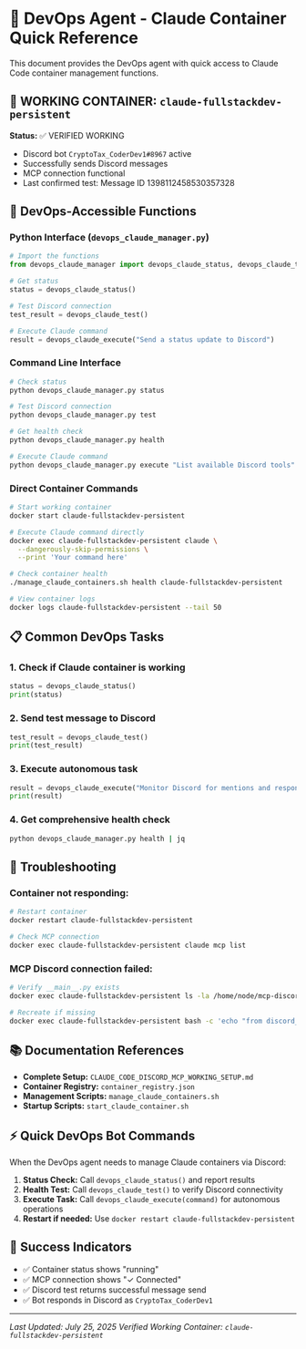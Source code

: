 # 🤖 DevOps Agent - Claude Container Quick Reference

This document provides the DevOps agent with quick access to Claude Code container management functions.

## 🎯 **WORKING CONTAINER: `claude-fullstackdev-persistent`**

**Status:** ✅ VERIFIED WORKING
- Discord bot `CryptoTax_CoderDev1#8967` active  
- Successfully sends Discord messages
- MCP connection functional
- Last confirmed test: Message ID 1398112458530357328

## 🚀 **DevOps-Accessible Functions**

### Python Interface (`devops_claude_manager.py`)

```python
# Import the functions
from devops_claude_manager import devops_claude_status, devops_claude_test, devops_claude_execute

# Get status
status = devops_claude_status()

# Test Discord connection  
test_result = devops_claude_test()

# Execute Claude command
result = devops_claude_execute("Send a status update to Discord")
```

### Command Line Interface

```bash
# Check status
python devops_claude_manager.py status

# Test Discord connection
python devops_claude_manager.py test

# Get health check
python devops_claude_manager.py health

# Execute Claude command
python devops_claude_manager.py execute "List available Discord tools"
```

### Direct Container Commands

```bash
# Start working container
docker start claude-fullstackdev-persistent

# Execute Claude command directly
docker exec claude-fullstackdev-persistent claude \
  --dangerously-skip-permissions \
  --print 'Your command here'

# Check container health
./manage_claude_containers.sh health claude-fullstackdev-persistent

# View container logs
docker logs claude-fullstackdev-persistent --tail 50
```

## 📋 **Common DevOps Tasks**

### 1. Check if Claude container is working
```python
status = devops_claude_status()
print(status)
```

### 2. Send test message to Discord
```python
test_result = devops_claude_test()
print(test_result)
```

### 3. Execute autonomous task
```python
result = devops_claude_execute("Monitor Discord for mentions and respond appropriately for the next 5 minutes")
print(result)
```

### 4. Get comprehensive health check
```bash
python devops_claude_manager.py health | jq
```

## 🔧 **Troubleshooting**

### Container not responding:
```bash
# Restart container
docker restart claude-fullstackdev-persistent

# Check MCP connection
docker exec claude-fullstackdev-persistent claude mcp list
```

### MCP Discord connection failed:
```bash
# Verify __main__.py exists
docker exec claude-fullstackdev-persistent ls -la /home/node/mcp-discord/src/discord_mcp/__main__.py

# Recreate if missing
docker exec claude-fullstackdev-persistent bash -c 'echo "from discord_mcp import main; main()" > /home/node/mcp-discord/src/discord_mcp/__main__.py'
```

## 📚 **Documentation References**

- **Complete Setup:** `CLAUDE_CODE_DISCORD_MCP_WORKING_SETUP.md`
- **Container Registry:** `container_registry.json`
- **Management Scripts:** `manage_claude_containers.sh`
- **Startup Scripts:** `start_claude_container.sh`

## ⚡ **Quick DevOps Bot Commands**

When the DevOps agent needs to manage Claude containers via Discord:

1. **Status Check:** Call `devops_claude_status()` and report results
2. **Health Test:** Call `devops_claude_test()` to verify Discord connectivity  
3. **Execute Task:** Call `devops_claude_execute(command)` for autonomous operations
4. **Restart if needed:** Use `docker restart claude-fullstackdev-persistent`

## 🎉 **Success Indicators**

- ✅ Container status shows "running"
- ✅ MCP connection shows "✓ Connected"  
- ✅ Discord test returns successful message send
- ✅ Bot responds in Discord as `CryptoTax_CoderDev1`

---
*Last Updated: July 25, 2025*
*Verified Working Container: `claude-fullstackdev-persistent`*